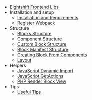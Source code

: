 * [Eightshift Frontend Libs](../README.md)
* Installation and setup
  * [Installation and Requirements](installation/instalation-and-requirements.md)
  * [Register Webpack](installation/register-webpack.md)
* Structure
  * [Blocks Structure](structure/blocks-structure.md)
  * [Component Structure](structure/component-structure.md)
  * [Custom Block Structure](structure/custom-block-structure.md)
  * [Block Manifest Structure](structure/manifest-structure.md)
  * [Creating Block From Components](structure/creating-block-from-components.md)
  * [Layout](structure/layout.md)
* Helpers
  * [JavaScript Dynamic Import](helpers/javascript-dynamic-import.md)
  * [JavaScript GetActions](helpers/javascript-get-actions.md)
  * [PHP Render Block View](helpers/php-render-block-view.md)
* Tips
  * [Useful Tips](tips/tips.md)

